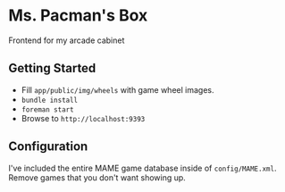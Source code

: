Ms. Pacman's Box
==============

Frontend for my arcade cabinet

Getting Started
---------------

 * Fill `app/public/img/wheels` with game wheel images.
 * `bundle install`
 * `foreman start`
 * Browse to `http://localhost:9393`

Configuration
-------------

I've included the entire MAME game database inside of `config/MAME.xml`.
Remove games that you don't want showing up.
